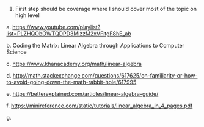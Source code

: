 1. First step should be coverage where I should cover most of the topic on high level

  a. https://www.youtube.com/playlist?list=PLZHQObOWTQDPD3MizzM2xVFitgF8hE_ab
  
  b. Coding the Matrix: Linear Algebra through Applications to Computer Science
  
  c. https://www.khanacademy.org/math/linear-algebra
  
  d. http://math.stackexchange.com/questions/617625/on-familiarity-or-how-to-avoid-going-down-the-math-rabbit-hole/617995
  
  e. https://betterexplained.com/articles/linear-algebra-guide/
  
  f. https://minireference.com/static/tutorials/linear_algebra_in_4_pages.pdf
  
  g. 
